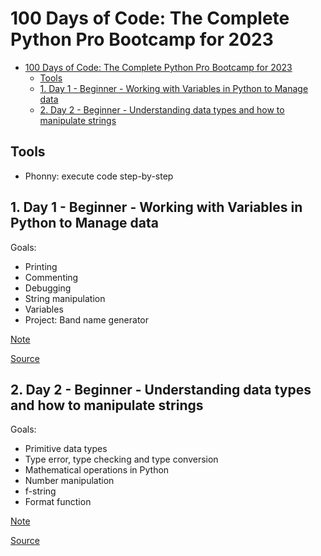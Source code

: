 # 100 Days of Code: The Complete Python Pro Bootcamp for 2023

- [100 Days of Code: The Complete Python Pro Bootcamp for 2023](#100-days-of-code-the-complete-python-pro-bootcamp-for-2023)
  - [Tools](#tools)
  - [1. Day 1 - Beginner - Working with Variables in Python to Manage data](#1-day-1---beginner---working-with-variables-in-python-to-manage-data)
  - [2. Day 2 - Beginner - Understanding data types and how to manipulate strings](#2-day-2---beginner---understanding-data-types-and-how-to-manipulate-strings)

## Tools

- Phonny: execute code step-by-step

## 1. Day 1 - Beginner - Working with Variables in Python to Manage data

Goals:

- Printing
- Commenting
- Debugging
- String manipulation
- Variables
- Project: Band name generator

[Note](day-001-beginer/README.md)

[Source](day-001-beginer/main.py)

## 2. Day 2 - Beginner - Understanding data types and how to manipulate strings

Goals:

- Primitive data types
- Type error, type checking and type conversion
- Mathematical operations in Python
- Number manipulation
- f-string
- Format function

[Note](day-002-beginer/README.md)

[Source](day-002-beginer/main.py)
